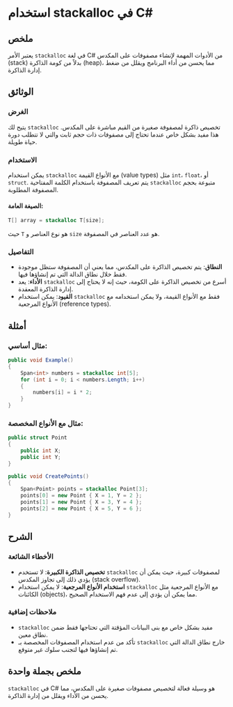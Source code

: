 <!--
Meta Description: # استخدام stackalloc في C# ## ملخص يعتبر الأمر `stackalloc` في لغة C# من الأدوات المهمة لإنشاء مصفوفات على المكدس (stack) بدلاً من كومة الذاكرة (heap)...
Meta Keywords: stackalloc, الذاكرة, استخدام, يمكن, الأنواع
-->

# استخدام stackalloc في C#

## ملخص
يعتبر الأمر `stackalloc` في لغة C# من الأدوات المهمة لإنشاء مصفوفات على المكدس (stack) بدلاً من كومة الذاكرة (heap)، مما يحسن من أداء البرنامج ويقلل من ضغط إدارة الذاكرة.

## الوثائق
### الغرض
يتيح لك `stackalloc` تخصيص ذاكرة لمصفوفة صغيرة من القيم مباشرة على المكدس. هذا مفيد بشكل خاص عندما تحتاج إلى مصفوفات ذات حجم ثابت والتي لا تتطلب دورة حياة طويلة.

### الاستخدام
يمكن استخدام `stackalloc` مع الأنواع القيمة (value types) مثل `int`، `float`، أو `struct`. يتم تعريف المصفوفة باستخدام الكلمة المفتاحية `stackalloc` متبوعة بحجم المصفوفة المطلوبة.

#### الصيغة العامة:
```csharp
T[] array = stackalloc T[size];
```
حيث `T` هو نوع العناصر و `size` هو عدد العناصر في المصفوفة.

### التفاصيل
- **النطاق**: يتم تخصيص الذاكرة على المكدس، مما يعني أن المصفوفة ستظل موجودة فقط خلال نطاق الدالة التي تم إنشاؤها فيها.
- **الأداء**: يعد `stackalloc` أسرع من تخصيص الذاكرة على الكومة، حيث إنه لا يحتاج إلى إدارة الذاكرة المعقدة.
- **القيود**: يمكن استخدام `stackalloc` فقط مع الأنواع القيمة، ولا يمكن استخدامه مع الأنواع المرجعية (reference types).

## أمثلة
### مثال أساسي:
```csharp
public void Example()
{
    Span<int> numbers = stackalloc int[5];
    for (int i = 0; i < numbers.Length; i++)
    {
        numbers[i] = i * 2;
    }
}
```
### مثال مع الأنواع المخصصة:
```csharp
public struct Point
{
    public int X;
    public int Y;
}

public void CreatePoints()
{
    Span<Point> points = stackalloc Point[3];
    points[0] = new Point { X = 1, Y = 2 };
    points[1] = new Point { X = 3, Y = 4 };
    points[2] = new Point { X = 5, Y = 6 };
}
```

## الشرح
### الأخطاء الشائعة
- **تخصيص الذاكرة الكبيرة**: لا تستخدم `stackalloc` لمصفوفات كبيرة، حيث يمكن أن يؤدي ذلك إلى تجاوز المكدس (stack overflow).
- **استخدام الأنواع المرجعية**: لا يمكن استخدام `stackalloc` مع الأنواع المرجعية مثل الكائنات (objects)، مما يمكن أن يؤدي إلى عدم فهم الاستخدام الصحيح.

### ملاحظات إضافية
- `stackalloc` مفيد بشكل خاص مع بنى البيانات المؤقتة التي تحتاجها فقط ضمن نطاق معين.
- تأكد من عدم استخدام المصفوفات المخصصة بـ `stackalloc` خارج نطاق الدالة التي تم إنشاؤها فيها لتجنب سلوك غير متوقع.

## ملخص بجملة واحدة
`stackalloc` في C# هو وسيلة فعالة لتخصيص مصفوفات صغيرة على المكدس، مما يحسن من الأداء ويقلل من إدارة الذاكرة.